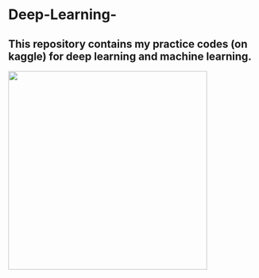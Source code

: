 # Deep-Learning-
## This repository contains my practice codes (on kaggle) for deep learning and machine learning.

<img align="center" src="https://aiplatformsprodstoragecdn.azureedge.net/aiplatformassets/knovuecdl43j/5PeSXkLHryOa8Cmc22Yk2a/1f97b68905bee42202a4364b812c49ad/1.1_NN_Diagram.gif"  width="400" />   
